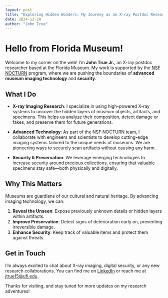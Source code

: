 ```yaml
---
layout: post
title: "Exploring Hidden Wonders: My Journey as an X-ray Postdoc Researcher"
date: 2024-12-28
author: "John True"
---
```


# Hello from Florida Museum!

Welcome to my corner on the web! I’m **John True Jr.**, an X-ray postdoc researcher based at the Florida Museum. My work is supported by the [NSF NOCTURN](https://www.nsf.gov/) program, where we are pushing the boundaries of **advanced museum imaging technology** and **security**.

## What I Do

- **X-ray Imaging Research**: I specialize in using high-powered X-ray systems to uncover the hidden layers of museum objects, artifacts, and specimens. This helps us analyze their composition, detect damage or fakes, and preserve them for future generations.

- **Advanced Technology**: As part of the NSF NOCTURN team, I collaborate with engineers and scientists to develop cutting-edge imaging systems tailored to the unique needs of museums. We are pioneering ways to securely scan artifacts without causing any harm.

- **Security & Preservation**: We leverage emerging technologies to increase security around precious collections, ensuring that valuable specimens stay safe—both physically and digitally. 

## Why This Matters

Museums are guardians of our cultural and natural heritage. By advancing imaging technology, we can:

1. **Reveal the Unseen**: Expose previously unknown details or hidden layers within artifacts.
2. **Improve Preservation**: Detect signs of deterioration early on, preventing irreversible damage.
3. **Enhance Security**: Keep track of valuable items and protect them against threats.

## Get in Touch

I’m always excited to chat about X-ray imaging, digital security, or any new research collaborations. You can find me on [LinkedIn](#) or reach me at [jtrue15@ufl.edu](mailto:jtrue15@ufl.edu). 

Thanks for visiting, and stay tuned for more updates on my research adventures!

